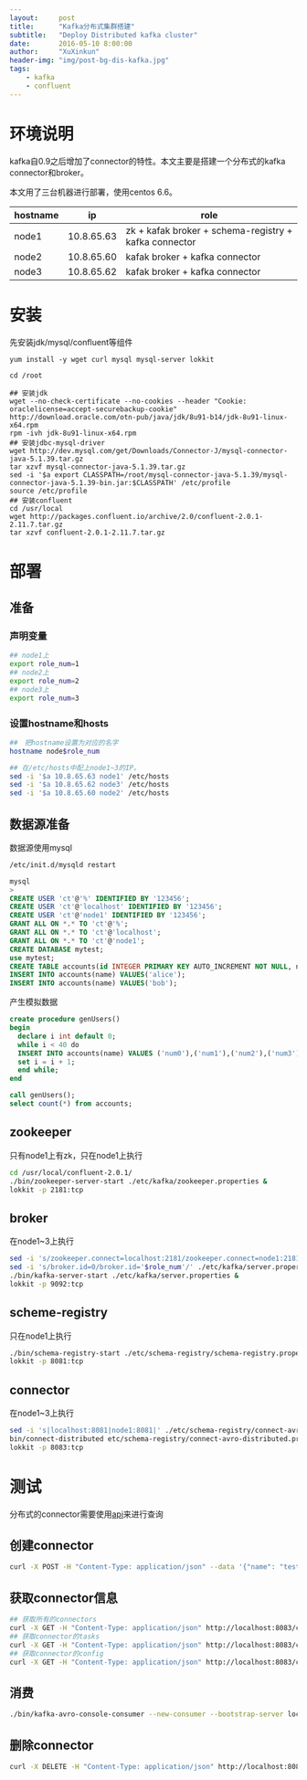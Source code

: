 ```yaml
---
layout:     post
title:      "Kafka分布式集群搭建"
subtitle:   "Deploy Distributed kafka cluster"
date:       2016-05-10 8:00:00
author:     "XuXinkun"
header-img: "img/post-bg-dis-kafka.jpg"
tags:
    - kafka
    - confluent
---
```


# 环境说明

kafka自0.9之后增加了connector的特性。本文主要是搭建一个分布式的kafka connector和broker。

本文用了三台机器进行部署，使用centos 6.6。

| hostname | ip         | role                                     |
| -------- | ---------- | ---------------------------------------- |
| node1    | 10.8.65.63 | zk + kafak broker + schema-registry + kafka connector |
| node2    | 10.8.65.60 | kafak broker + kafka connector           |
| node3    | 10.8.65.62 | kafak broker + kafka connector           |


# 安装

先安装jdk/mysql/confluent等组件

```shell
yum install -y wget curl mysql mysql-server lokkit

cd /root

## 安装jdk
wget --no-check-certificate --no-cookies --header "Cookie: oraclelicense=accept-securebackup-cookie"  http://download.oracle.com/otn-pub/java/jdk/8u91-b14/jdk-8u91-linux-x64.rpm
rpm -ivh jdk-8u91-linux-x64.rpm
## 安装jdbc-mysql-driver
wget http://dev.mysql.com/get/Downloads/Connector-J/mysql-connector-java-5.1.39.tar.gz
tar xzvf mysql-connector-java-5.1.39.tar.gz
sed -i '$a export CLASSPATH=/root/mysql-connector-java-5.1.39/mysql-connector-java-5.1.39-bin.jar:$CLASSPATH' /etc/profile
source /etc/profile
## 安装confluent
cd /usr/local
wget http://packages.confluent.io/archive/2.0/confluent-2.0.1-2.11.7.tar.gz 
tar xzvf confluent-2.0.1-2.11.7.tar.gz
```

# 部署

## 准备

### 声明变量

```sh
## node1上
export role_num=1
## node2上
export role_num=2
## node3上
export role_num=3
```

### 设置hostname和hosts

```sh
##　把hostname设置为对应的名字
hostname node$role_num

## 在/etc/hosts中配上node1~3的IP。
sed -i '$a 10.8.65.63 node1' /etc/hosts
sed -i '$a 10.8.65.62 node3' /etc/hosts
sed -i '$a 10.8.65.60 node2' /etc/hosts
```

## 数据源准备

数据源使用mysql

```sh
/etc/init.d/mysqld restart
```

```sql
mysql
>
CREATE USER 'ct'@'%' IDENTIFIED BY '123456';
CREATE USER 'ct'@'localhost' IDENTIFIED BY '123456';
CREATE USER 'ct'@'node1' IDENTIFIED BY '123456';
GRANT ALL ON *.* TO 'ct'@'%';
GRANT ALL ON *.* TO 'ct'@'localhost';
GRANT ALL ON *.* TO 'ct'@'node1';
CREATE DATABASE mytest;
use mytest;
CREATE TABLE accounts(id INTEGER PRIMARY KEY AUTO_INCREMENT NOT NULL, name VARCHAR(255));
INSERT INTO accounts(name) VALUES('alice');
INSERT INTO accounts(name) VALUES('bob');
```

产生模拟数据

```sql
create procedure genUsers()
begin
  declare i int default 0;
  while i < 40 do
  INSERT INTO accounts(name) VALUES ('num0'),('num1'),('num2'),('num3'),('num4'),('num5'),('num6'),('num7'),('num8'),('num9'),('num10'),('num11'),('num12'), ('num13'),('num14'),('num15'),('num16'),('num17'),('num18'),('num19'),('num20'),('num21'),('num22'),('num23'),('num24'), ('num25'),('num26'),('num27'),('num28'),('num29'),('num30'),('num31'),('num32'),('num33'),('num34'),('num35'),('num36'), ('num37'),('num38'),('num39'),('num40'),('num41'),('num42'),('num43'),('num44'),('num45'),('num46'),('num47'),('num48'), ('num49'),('num50'),('num51'),('num52'),('num53'),('num54'),('num55'),('num56'),('num57'),('num58'),('num59'),('num60'), ('num61'),('num62'),('num63'),('num64'),('num65'),('num66'),('num67'),('num68'),('num69'),('num70'),('num71'),('num72'), ('num73'),('num74'),('num75'),('num76'),('num77'),('num78'),('num79'),('num80'),('num81'),('num82'),('num83'),('num84'), ('num85'),('num86'),('num87'),('num88'),('num89'),('num90'),('num91'),('num92'),('num93'),('num94'),('num95'),('num96'), ('num97'),('num98'),('num99');
  set i = i + 1;
  end while;
end

call genUsers();
select count(*) from accounts;
```

## zookeeper

只有node1上有zk，只在node1上执行

```sh
cd /usr/local/confluent-2.0.1/
./bin/zookeeper-server-start ./etc/kafka/zookeeper.properties &
lokkit -p 2181:tcp
```

## broker

在node1~3上执行

```sh
sed -i 's/zookeeper.connect=localhost:2181/zookeeper.connect=node1:2181/' ./etc/kafka/server.properties
sed -i 's/broker.id=0/broker.id='$role_num'/' ./etc/kafka/server.properties
./bin/kafka-server-start ./etc/kafka/server.properties &
lokkit -p 9092:tcp
```

## scheme-registry

只在node1上执行

```sh
./bin/schema-registry-start ./etc/schema-registry/schema-registry.properties
lokkit -p 8081:tcp
```

## connector

在node1~3上执行

```sh
sed -i 's|localhost:8081|node1:8081|' ./etc/schema-registry/connect-avro-distributed.properties
bin/connect-distributed etc/schema-registry/connect-avro-distributed.properties &
lokkit -p 8083:tcp
```

# 测试

分布式的connector需要使用[api](http://docs.confluent.io/2.0.1/connect/userguide.html#rest-interface)来进行查询

## 创建connector

```sh
curl -X POST -H "Content-Type: application/json" --data '{"name": "test-mysql-jdbc-autoincrement", "config": {"connector.class":"io.confluent.connect.jdbc.JdbcSourceConnector", "tasks.max":"3", "connection.url":"jdbc:mysql://node1:3306/mytest?user=ct&password=123456","topic":"connect-test","mode":"incrementing","incrementing.column.name":"id","topic.prefix":"test-mysql-jdbc-" }}' http://localhost:8083/connectors
```

## 获取connector信息

```sh
## 获取所有的connectors
curl -X GET -H "Content-Type: application/json" http://localhost:8083/connectors 
## 获取connector的tasks
curl -X GET -H "Content-Type: application/json" http://localhost:8083/connectors/test-mysql-jdbc-autoincrement/tasks
## 获取connector的config
curl -X GET -H "Content-Type: application/json" http://localhost:8083/connectors/test-mysql-jdbc-autoincrement/config
```

## 消费

```sh
./bin/kafka-avro-console-consumer --new-consumer --bootstrap-server localhost:9092 --topic test-mysql-jdbc-accounts --from-beginning
```

## 删除connector

```sh
curl -X DELETE -H "Content-Type: application/json" http://localhost:8083/connectors/test-mysql-jdbc-autoincrement
```
